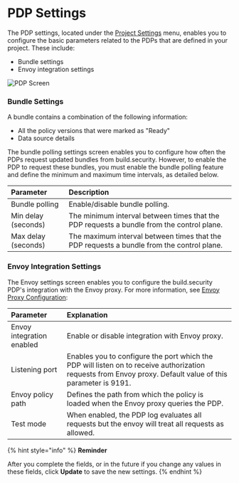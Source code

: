 # PDP Settings



The PDP settings, located under the [Project Settings](https://docs.build.security/docs/manage-your-projects) menu, enables you to configure the basic parameters related to the PDPs that are defined in your project. These include:

* Bundle settings
* Envoy integration settings

![PDP Screen](https://files.readme.io/3430b5e-pdp-old.PNG)

### Bundle Settings

A bundle contains a combination of the following information:

* All the policy versions that were marked as "Ready"
* Data source details

The bundle polling settings screen enables you to configure how often the PDPs request updated bundles from build.security. However, to enable the PDP to request these bundles, you must enable the bundle polling feature and define the minimum and maximum time intervals, as detailed below.

| Parameter | Description |
| :--- | :--- |
| Bundle polling | Enable/disable bundle polling. |
| Min delay \(seconds\) | The minimum interval between times that the PDP requests a bundle from the control plane. |
| Max delay \(seconds\) | The maximum interval between times that the PDP requests a bundle from the control plane. |

### Envoy Integration Settings

The Envoy settings screen enables you to configure the build.security PDP's integration with the Envoy proxy. For more information, see [Envoy Proxy Configuration](https://docs.build.security/docs/envoy):

| Parameter | Explanation |
| :--- | :--- |
| Envoy integration enabled | Enable or disable integration with Envoy proxy. |
| Listening port | Enables you to configure the port which the PDP will listen on to receive authorization requests from Envoy proxy.  Default value of this parameter is 9191. |
| Envoy policy path | Defines the path from which the policy is loaded when the Envoy proxy queries the PDP. |
| Test mode | When enabled, the PDP log evaluates all requests but the envoy will treat all requests as allowed. |

{% hint style="info" %}
**Reminder**

After you complete the fields, or in the future if you change any values in these fields, click **Update** to save the new settings.
{% endhint %}

